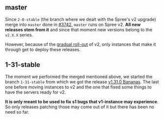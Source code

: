 ## master

Since `2-0-stable` (the branch where we dealt with the Spree's v2 upgrade) merge into `master` done in [#3742](https://github.com/openfoodfoundation/openfoodnetwork/pull/3742), `master` runs on Spree v2. **All new releases stem from it** and since that moment new versions belong to the `v2.X.X` series.

However, because of the [gradual roll-out](https://community.openfoodnetwork.org/t/ofn-v2-rollout-plan/1619/17) of v2, only instances that make it through get to deploy these releases.

## 1-31-stable

The moment we performed the merged mentioned above, we started the branch `1-31-stable` from which we got the release [v1.31.0 Bananas](https://github.com/openfoodfoundation/openfoodnetwork/releases/tag/v1.31.0). The last one before moving instances to v2 and the one that fixed some things to have the servers ready for v2.

**It is only meant to be used to fix s1 bugs that v1-instance may experience**. So only releases patching those may come out of it but there has been no need so far.
